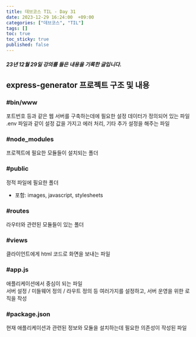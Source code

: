 ```yaml
---
title: 데브코스 TIL - Day 31
date: 2023-12-29 16:24:00  +09:00
categories: ["데브코스", "TIL"]
tags: []
toc: true
toc_sticky: true
published: false
---
```


##### 23년 12월 29일 강의를 들은 내용을 기록한 글입니다.

## express-generator 프로젝트 구조 및 내용

### #bin/www

포트번호 등과 같은 웹 서버를 구축하는데에 필요한 설정 데이터가 정의되어 있는 파일  
.env 파일과 같이 설정 값을 가지고 에러 처리, 기타 추가 설정을 해주는 파일

### #node_modules

프로젝트에 필요한 모듈들이 설치되는 폴더

### #public

정적 파일에 필요한 폴더

- 포함: images, javascript, stylesheets

### #routes

라우터와 관련된 모듈들이 있는 폴더

### #views

클라이언트에게 html 코드로 화면을 보내는 파일

### #app.js

애플리케이션에서 중심이 되는 파일  
서버 설정 / 미들웨어 정의 / 라우트 정의 등 여러가지를 설정하고, 서버 운영을 위한 로직을 작성

### #package.json

현재 애플리케이션과 관련된 정보와 모듈을 설치하는데 필요한 의존성이 작성된 파일
